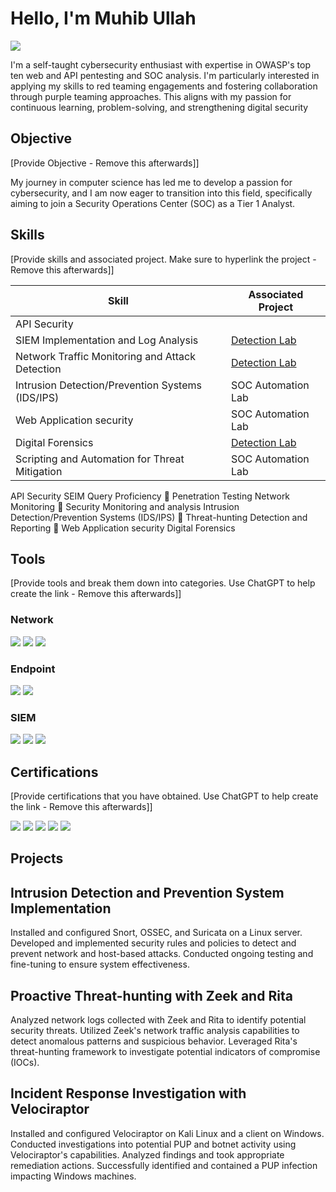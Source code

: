 # Hello, I'm Muhib Ullah
<a href="www.linkedin.com/in/muhib-ullah-33a887251"><img src="https://img.shields.io/badge/-LinkedIn-0072b1?&style=for-the-badge&logo=linkedin&logoColor=white" /></a>


I'm a self-taught cybersecurity enthusiast with expertise in OWASP's top ten web and API pentesting and SOC analysis. I'm particularly interested in applying my skills to red teaming engagements and fostering collaboration through purple teaming approaches. This aligns with my passion for continuous learning, problem-solving, and strengthening digital security

## Objective
[Provide Objective - Remove this afterwards]]

My journey in computer science has led me to develop a passion for cybersecurity, and I am now eager to transition into this field, specifically aiming to join a Security Operations Center (SOC) as a Tier 1 Analyst.

## Skills
[Provide skills and associated project. Make sure to hyperlink the project - Remove this afterwards]]

| Skill                                         | Associated Project         |
|-----------------------------------------------|----------------------------|
|API Security 
SIEM Implementation and Log Analysis          | <a href="https://google.com">Detection Lab</a>|
| Network Traffic Monitoring and Attack Detection | <a href="https://google.com">Detection Lab</a>|
| Intrusion Detection/Prevention Systems (IDS/IPS)         | SOC Automation Lab|
| Web Application security      | SOC Automation Lab|
| Digital Forensics                  | <a href="https://www.linkedin.com/posts/muhib-ullah-33a887251_velociraptor-kalilinux-digitalforensics-activity-7154544371554529280--_El?utm_source=share&utm_medium=member_desktop">Detection Lab</a>|
| Scripting and Automation for Threat Mitigation | SOC Automation Lab|

API Security SEIM Query Proficiency
 Penetration Testing Network Monitoring
 Security Monitoring and analysis Intrusion Detection/Prevention Systems (IDS/IPS)
 Threat-hunting Detection and Reporting
 Web Application security Digital Forensics





## Tools
[Provide tools and break them down into categories. Use ChatGPT to help create the link - Remove this afterwards]]

### Network
<div>
    <img src="https://img.shields.io/badge/-Wireshark-1679A7?&style=for-the-badge&logo=Wireshark&logoColor=white" />
    <img src="https://img.shields.io/badge/-Suricata-EF3B2D?&style=for-the-badge&logo=Suricata&logoColor=white" />
    <img src="https://img.shields.io/badge/-Zeek-777BB4?&style=for-the-badge&logo=Zeek&logoColor=white" />
</div>

### Endpoint
<div>
    <img src="https://img.shields.io/badge/-Microsoft_Defender_for_Endpoint-00A4EF?&style=for-the-badge&logo=Microsoft&logoColor=white" />
    <img src="https://img.shields.io/badge/-Velociraptor-4B275F?&style=for-the-badge&logo=Velociraptor&logoColor=white" />
</div>

### SIEM
<div>
    <img src="https://img.shields.io/badge/-Microsoft_Sentinel-0078D4?&style=for-the-badge&logo=Microsoft&logoColor=white" />
    <img src="https://img.shields.io/badge/-Splunk-000000?&style=for-the-badge&logo=Splunk&logoColor=white" />
    <img src="https://img.shields.io/badge/-Elastic-005571?&style=for-the-badge&logo=Elastic&logoColor=white" />
</div>

## Certifications
[Provide certifications that you have obtained. Use ChatGPT to help create the link - Remove this afterwards]]
<div>
<img src="https://img.shields.io/badge/-Security%2B-FF0000?&style=for-the-badge&logo=CompTIA&logoColor=white" />
<img src="https://img.shields.io/badge/-Network%2B-007ACC?&style=for-the-badge&logo=CompTIA&logoColor=white" />
<img src="https://img.shields.io/badge/-A%2B-4D4D4D?&style=for-the-badge&logo=CompTIA&logoColor=white" />
<img src="https://img.shields.io/badge/-CDSA-006400?&style=for-the-badge&logoColor=white" />
<img src="https://img.shields.io/badge/-CCD-000080?&style=for-the-badge&logoColor=white" />
</div>

## Projects
## Intrusion Detection and Prevention System Implementation 

Installed and configured Snort, OSSEC, and Suricata on a Linux server. Developed and implemented security rules and
policies to detect and prevent network and host-based attacks. Conducted ongoing testing and fine-tuning to ensure
system effectiveness.

## Proactive Threat-hunting with Zeek and Rita 

Analyzed network logs collected with Zeek and Rita to identify potential security threats. Utilized Zeek's network
traffic analysis capabilities to detect anomalous patterns and suspicious behavior. Leveraged Rita's threat-hunting
framework to investigate potential indicators of compromise (IOCs).

## Incident Response Investigation with Velociraptor

Installed and configured Velociraptor on Kali Linux and a client on Windows. Conducted investigations into potential
PUP and botnet activity using Velociraptor's capabilities. Analyzed findings and took appropriate remediation actions.
Successfully identified and contained a PUP infection impacting Windows machines.
